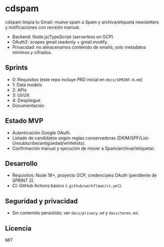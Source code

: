 # cdspam

cdspam limpia tu Gmail: mueve spam a Spam y archiva/etiqueta newsletters y notificaciones con revisión manual.

- Backend: Node.js/TypeScript (serverless en GCP).
- OAuth2: scopes gmail.readonly + gmail.modify.
- Privacidad: no almacenamos contenido de emails; solo metadatos mínimos y cifrados.

## Sprints
- 0: Requisitos (este repo incluye PRD inicial en `docs/SPRINT-0.md`)
- 1: Data models
- 2: APIs
- 3: UI/UX
- 4: Despliegue
- Documentación

## Estado MVP
- Autenticación Google OAuth.
- Listado de candidatos según reglas conservadoras (DKIM/SPF/List-Unsubscribe/antigüedad/whitelists).
- Confirmación manual y ejecución de mover a Spam/archivar/etiquetar.

## Desarrollo
- Requisitos: Node 18+, proyecto GCP, credenciales OAuth (pendiente de SPRINT 2).
- CI: GitHub Actions básico (`.github/workflows/ci.yml`).

## Seguridad y privacidad
- Sin contenido persistido; ver `docs/privacy.md` y `docs/terms.md`.

## Licencia
MIT
